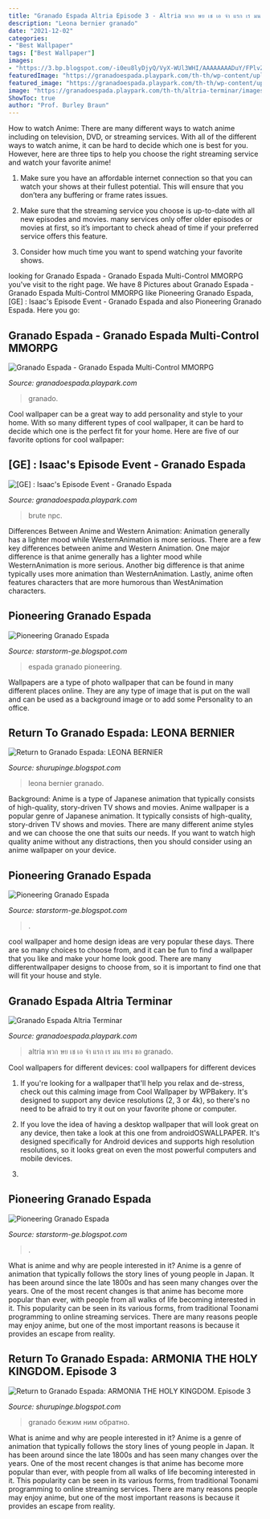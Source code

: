 ```yaml
---
title: "Granado Espada Altria Episode 3 - Altria พวก ษย เช เอ จำ แรก เร มน ทรง ขอ Granado"
description: "Leona bernier granado"
date: "2021-12-02"
categories:
- "Best Wallpaper"
tags: ["Best Wallpaper"]
images:
- "https://3.bp.blogspot.com/-i0eu8lyDjyQ/VyX-WUl3WHI/AAAAAAAADuY/FPlvZaRs2qkTbBjYS-K355va5947dZyegCLcB/s1600/Leona.png"
featuredImage: "https://granadoespada.playpark.com/th-th/wp-content/uploads/2021/07/Brute.jpg"
featured_image: "https://granadoespada.playpark.com/th-th/wp-content/uploads/2021/07/Brute.jpg"
image: "https://granadoespada.playpark.com/th-th/altria-terminar/images/04mission/char.png"
ShowToc: true
author: "Prof. Burley Braun"
---
```



How to watch Anime: There are many different ways to watch anime including on television, DVD, or streaming services.
With all of the different ways to watch anime, it can be hard to decide which one is best for you. However, here are three tips to help you choose the right streaming service and watch your favorite anime!
1. Make sure you have an affordable internet connection so that you can watch your shows at their fullest potential. This will ensure that you don’tera any buffering or frame rates issues.

2. Make sure that the streaming service you choose is up-to-date with all new episodes and movies. many services only offer older episodes or movies at first, so it’s important to check ahead of time if your preferred service offers this feature.

3. Consider how much time you want to spend watching your favorite shows.

	

		
looking for Granado Espada - Granado Espada Multi-Control MMORPG you've visit to the right page. We have 8 Pictures about Granado Espada - Granado Espada Multi-Control MMORPG like Pioneering Granado Espada, [GE] : Isaac&#039;s Episode Event - Granado Espada and also Pioneering Granado Espada. Here you go:
		
    
## Granado Espada - Granado Espada Multi-Control MMORPG

<img loading=lazy src="https://granadoespada.playpark.com/th-th/wp-content/uploads/2017/12/itemshop.png" onerror="this.onerror=null;this.src='https://tse2.mm.bing.net/th?id=OIP.BVfBgQAv51BHbyzAUKsKfQAAAA&amp;pid=15.1';" alt="Granado Espada - Granado Espada Multi-Control MMORPG">

_Source: granadoespada.playpark.com_

>granado. 

	

Cool wallpaper can be a great way to add personality and style to your home. With so many different types of cool wallpaper, it can be hard to decide which one is the perfect fit for your home. Here are five of our favorite options for cool wallpaper: 

    
## [GE] : Isaac&#039;s Episode Event - Granado Espada

<img loading=lazy src="https://granadoespada.playpark.com/th-th/wp-content/uploads/2021/07/Brute.jpg" onerror="this.onerror=null;this.src='https://tse2.mm.bing.net/th?id=OIP.tvmMKqeP4gBdpQvqPARuigHaH_&amp;pid=15.1';" alt="[GE] : Isaac&#039;s Episode Event - Granado Espada">

_Source: granadoespada.playpark.com_

>brute npc. 

	

Differences Between Anime and Western Animation: Animation generally has a lighter mood while WesternAnimation is more serious.
There are a few key differences between anime and Western Animation. One major difference is that anime generally has a lighter mood while WesternAnimation is more serious. Another big difference is that anime typically uses more animation than WesternAnimation. Lastly, anime often features characters that are more humorous than WestAnimation characters.

    
## Pioneering Granado Espada

<img loading=lazy src="http://3.bp.blogspot.com/_RcmN5KdqZFY/SMJjfBiCBTI/AAAAAAAAAI0/gpLONp3J62A/s400/lv08-31-08.png" onerror="this.onerror=null;this.src='https://tse2.mm.bing.net/th?id=OIP.XarAK6zEv8RBd0u10-stuQAAAA&amp;pid=15.1';" alt="Pioneering Granado Espada">

_Source: starstorm-ge.blogspot.com_

>espada granado pioneering. 

	



Wallpapers are a type of photo wallpaper that can be found in many different places online. They are any type of image that is put on the wall and can be used as a background image or to add some Personality to an office.

    
## Return To Granado Espada: LEONA BERNIER

<img loading=lazy src="https://3.bp.blogspot.com/-i0eu8lyDjyQ/VyX-WUl3WHI/AAAAAAAADuY/FPlvZaRs2qkTbBjYS-K355va5947dZyegCLcB/s1600/Leona.png" onerror="this.onerror=null;this.src='https://tse1.mm.bing.net/th?id=OIP.vKCCGmxqcAcpvOaZZJmmMgHaIf&amp;pid=15.1';" alt="Return to Granado Espada: LEONA BERNIER">

_Source: shurupinge.blogspot.com_

>leona bernier granado. 

	

Background: Anime is a type of Japanese animation that typically consists of high-quality, story-driven TV shows and movies.
Anime wallpaper is a popular genre of Japanese animation. It typically consists of high-quality, story-driven TV shows and movies. There are many different anime styles and we can choose the one that suits our needs. If you want to watch high quality anime without any distractions, then you should consider using an anime wallpaper on your device.

    
## Pioneering Granado Espada

<img loading=lazy src="http://3.bp.blogspot.com/-O6GAbwkePSY/UIpF9zITbmI/AAAAAAAABts/IVTucntFKG8/s400/halloween2012.jpg" onerror="this.onerror=null;this.src='https://tse2.mm.bing.net/th?id=OIP.L_6OGhcYi2WOaiDrRvRozAAAAA&amp;pid=15.1';" alt="Pioneering Granado Espada">

_Source: starstorm-ge.blogspot.com_

>. 

	

cool wallpaper and home design ideas are very popular these days. There are so many choices to choose from, and it can be fun to find a wallpaper that you like and make your home look good. There are many differentwallpaper designs to choose from, so it is important to find one that will fit your house and style.

    
## Granado Espada Altria Terminar

<img loading=lazy src="https://granadoespada.playpark.com/th-th/altria-terminar/images/04mission/char.png" onerror="this.onerror=null;this.src='https://tse1.mm.bing.net/th?id=OIP.CK57EtALYhLIduQ5-6uL8QHaH4&amp;pid=15.1';" alt="Granado Espada Altria Terminar">

_Source: granadoespada.playpark.com_

>altria พวก ษย เช เอ จำ แรก เร มน ทรง ขอ granado. 

	

Cool wallpapers for different devices:
cool wallpapers for different devices 

1. If you're looking for a wallpaper that'll help you relax and de-stress, check out this calming image from Cool Wallpaper by WPBakery. It's designed to support any device resolutions (2, 3 or 4k), so there's no need to be afraid to try it out on your favorite phone or computer.

2. If you love the idea of having a desktop wallpaper that will look great on any device, then take a look at this one from androidOSWALLPAPER. It's designed specifically for Android devices and supports high resolution resolutions, so it looks great on even the most powerful computers and mobile devices.

3.

    
## Pioneering Granado Espada

<img loading=lazy src="http://3.bp.blogspot.com/-px8WY7hWXa8/VIb2LzOPVPI/AAAAAAAAD2U/jWF_VS6hzIg/w1200-h630-p-k-nu/mage_boss.jpg" onerror="this.onerror=null;this.src='https://tse2.mm.bing.net/th?id=OIP.y17bpW7-eIutgCYm1MT2mAHaD5&amp;pid=15.1';" alt="Pioneering Granado Espada">

_Source: starstorm-ge.blogspot.com_

>. 

	

What is anime and why are people interested in it?
Anime is a genre of animation that typically follows the story lines of young people in Japan. It has been around since the late 1800s and has seen many changes over the years. One of the most recent changes is that anime has become more popular than ever, with people from all walks of life becoming interested in it. This popularity can be seen in its various forms, from traditional Toonami programming to online streaming services. There are many reasons people may enjoy anime, but one of the most important reasons is because it provides an escape from reality.

    
## Return To Granado Espada: ARMONIA THE HOLY KINGDOM. Episode 3

<img loading=lazy src="https://2.bp.blogspot.com/-VZJkgSTaA8E/VPX5gKz4ZtI/AAAAAAAABjU/qG7iJW1rSVM/s1600/а23.bmp" onerror="this.onerror=null;this.src='https://tse4.mm.bing.net/th?id=OIP.kltGWu9Fpj6O4IFEZ3aZUQHaFB&amp;pid=15.1';" alt="Return to Granado Espada: ARMONIA THE HOLY KINGDOM. Episode 3">

_Source: shurupinge.blogspot.com_

>granado бежим ним обратно. 

	

What is anime and why are people interested in it?
Anime is a genre of animation that typically follows the story lines of young people in Japan. It has been around since the late 1800s and has seen many changes over the years. One of the most recent changes is that anime has become more popular than ever, with people from all walks of life becoming interested in it. This popularity can be seen in its various forms, from traditional Toonami programming to online streaming services. There are many reasons people may enjoy anime, but one of the most important reasons is because it provides an escape from reality.

